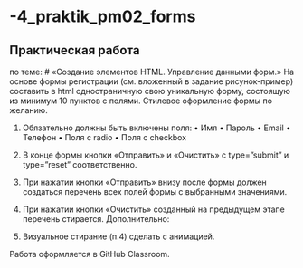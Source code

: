 # -4_praktik_pm02_forms
## Практическая работа
по теме: # «Создание элементов HTML. Управление данными форм.»
На основе формы регистрации (см. вложенный в задание рисунок-пример) составить в html одностраничную свою уникальную форму, состоящую из минимум 10 пунктов с полями. Стилевое оформление формы по желанию.
1.	Обязательно должны быть включены поля:
•	Имя
•	Пароль
•	Email
•	Телефон
•	Поля с radio 
•	Поля с checkbox

2.	В конце формы кнопки «Отправить» и «Очистить» с type=”submit” и type=”reset” соответственно.
3.	При нажатии кнопки «Отправить» внизу после формы должен создаться перечень всех полей формы с выбранными значениями.
4.	При нажатии кнопки «Очистить» созданный на предыдущем этапе перечень стирается.
Дополнительно:
5.	Визуальное стирание (п.4) сделать с анимацией.

Работа оформляется в GitHub Classroom.
